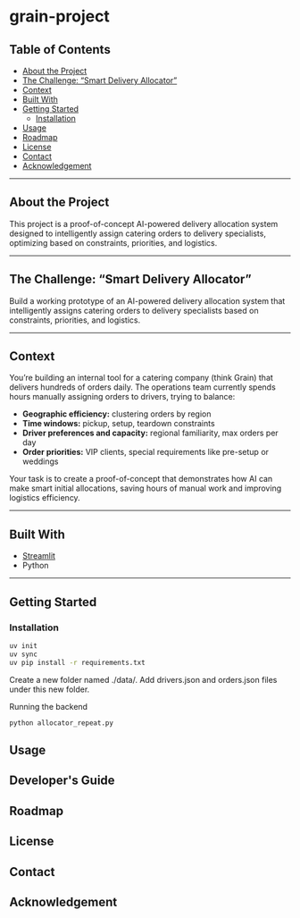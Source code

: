 # grain-project

## Table of Contents
- [About the Project](#about-the-project)
- [The Challenge: “Smart Delivery Allocator”](#the-challenge-smart-delivery-allocator)
- [Context](#context)
- [Built With](#built-with)
- [Getting Started](#getting-started)
  - [Installation](#installation)
- [Usage](#usage)
- [Roadmap](#roadmap)
- [License](#license)
- [Contact](#contact)
- [Acknowledgement](#acknowledgement)

---

## About the Project

This project is a proof-of-concept AI-powered delivery allocation system designed to intelligently assign catering orders to delivery specialists, optimizing based on constraints, priorities, and logistics.

---

## The Challenge: “Smart Delivery Allocator”

Build a working prototype of an AI-powered delivery allocation system that intelligently assigns catering orders to delivery specialists based on constraints, priorities, and logistics.

---

## Context

You’re building an internal tool for a catering company (think Grain) that delivers hundreds of orders daily. The operations team currently spends hours manually assigning orders to drivers, trying to balance:

- **Geographic efficiency:** clustering orders by region
- **Time windows:** pickup, setup, teardown constraints
- **Driver preferences and capacity:** regional familiarity, max orders per day
- **Order priorities:** VIP clients, special requirements like pre-setup or weddings

Your task is to create a proof-of-concept that demonstrates how AI can make smart initial allocations, saving hours of manual work and improving logistics efficiency.

---

## Built With

- [Streamlit](https://streamlit.io/)
- Python

---

## Getting Started

### Installation

```bash
uv init
uv sync
uv pip install -r requirements.txt
```

Create a new folder named ./data/.
Add drivers.json and orders.json files under this new folder.


Running the backend

```
python allocator_repeat.py
```

## Usage

## Developer's Guide

## Roadmap

## License

## Contact

## Acknowledgement

